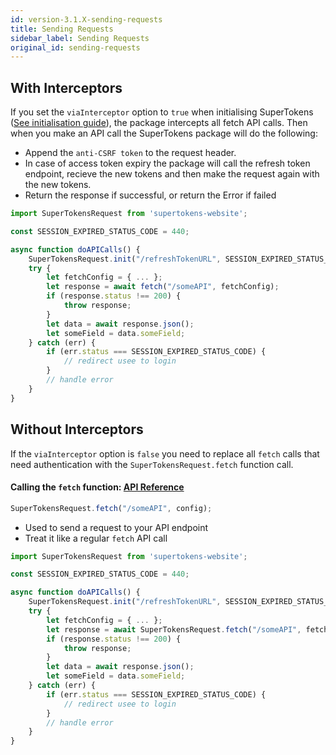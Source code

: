```yaml
---
id: version-3.1.X-sending-requests
title: Sending Requests
sidebar_label: Sending Requests
original_id: sending-requests
---
```


## With Interceptors

If you set the ```viaInterceptor``` option to ```true``` when initialising SuperTokens ([See initialisation guide](initialisation.md)), the package intercepts all fetch API calls. Then when you make an API call the SuperTokens package will do the following:

- Append the ```anti-CSRF token``` to the request header.
- In case of access token expiry the package will call the refresh token endpoint, recieve the new tokens and then make the request again with the new tokens.
- Return the response if successful, or return the Error if failed

```js
import SuperTokensRequest from 'supertokens-website';

const SESSION_EXPIRED_STATUS_CODE = 440;

async function doAPICalls() {
    SuperTokensRequest.init("/refreshTokenURL", SESSION_EXPIRED_STATUS_CODE, true);
    try {
        let fetchConfig = { ... };
        let response = await fetch("/someAPI", fetchConfig);
        if (response.status !== 200) {
            throw response;
        }
        let data = await response.json();
        let someField = data.someField;
    } catch (err) {
        if (err.status === SESSION_EXPIRED_STATUS_CODE) {
            // redirect usee to login
        }
        // handle error
    }
}
```

## Without Interceptors

If the ```viaInterceptor``` option is ```false``` you need to replace all ```fetch``` calls that need authentication with the ```SuperTokensRequest.fetch``` function call. 


#### Calling the ```fetch``` function: [API Reference](../api-reference/api-reference#supertokensfetchfetchurl-config)

```js
SuperTokensRequest.fetch("/someAPI", config);
```

- Used to send a request to your API endpoint
- Treat it like a regular ```fetch``` API call
```js
import SuperTokensRequest from 'supertokens-website';

const SESSION_EXPIRED_STATUS_CODE = 440;

async function doAPICalls() {
    SuperTokensRequest.init("/refreshTokenURL", SESSION_EXPIRED_STATUS_CODE, false);
    try {
        let fetchConfig = { ... };
        let response = await SuperTokensRequest.fetch("/someAPI", fetchConfig);
        if (response.status !== 200) {
            throw response;
        }
        let data = await response.json();
        let someField = data.someField;
    } catch (err) {
        if (err.status === SESSION_EXPIRED_STATUS_CODE) {
            // redirect usee to login
        }
        // handle error
    }
}
```